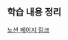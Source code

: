 ## 학습 내용 정리

[노션 페이지 링크](https://hminn.notion.site/TIL-Assignment-10-594275484a3846d58f01b70998628a93)
